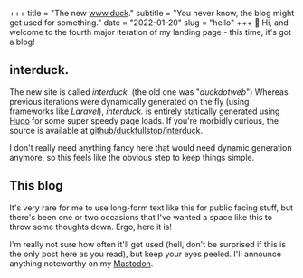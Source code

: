 +++
title = "The new www.duck."
subtitle = "You never know, the blog might get used for something."
date = "2022-01-20"
slug = "hello"
+++
👋 Hi, and welcome to the fourth major iteration of my landing page - this time, it's got a blog!

## interduck.
The new site is called _interduck._ (the old one was "_duckdotweb_") Whereas previous iterations were dynamically generated on the fly (using frameworks like _Laravel_), _interduck._ is entirely statically generated using [Hugo](https://gohugo.io) for some super speedy page loads. If you're morbidly curious, the source is available at [github/duckfullstop/interduck](https://github.com/duckfullstop/interduck).

I don't really need anything fancy here that would need dynamic generation anymore, so this feels like the obvious step to keep things simple.



## This blog
It's very rare for me to use long-form text like this for public facing stuff, but there's been one or two occasions that I've wanted a space like this to throw some thoughts down. Ergo, here it is!

I'm really not sure how often it'll get used (hell, don't be surprised if this is the only post here as you read), but keep your eyes peeled. I'll announce anything noteworthy on my [Mastodon](https://queer.af/@duck).